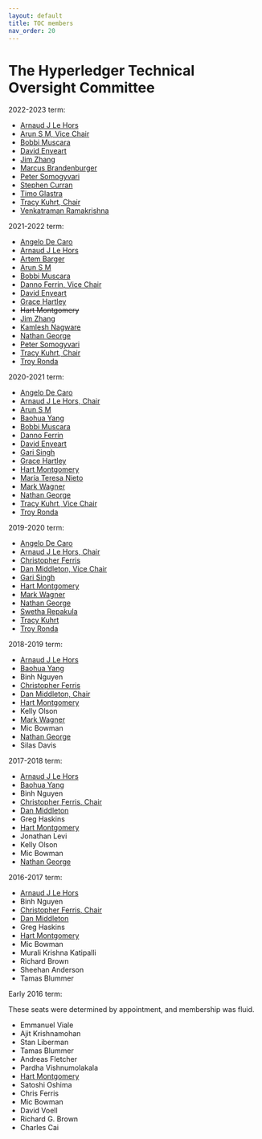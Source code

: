 ```yaml
---
layout: default
title: TOC members
nav_order: 20
---
```

[//]: # (SPDX-License-Identifier: CC-BY-4.0)

# The Hyperledger Technical Oversight Committee

2022-2023 term:

* [Arnaud J Le Hors][lehors]
* [Arun S M, Vice Chair][arsulegai]
* [Bobbi Muscara][bobbi28]
* [David Enyeart][denyeart]
* [Jim Zhang][jimthematrix]
* [Marcus Brandenburger][mbrandenburger]
* [Peter Somogyvari][petermetz]
* [Stephen Curran][swcurran]
* [Timo Glastra][TimoGlastra]
* [Tracy Kuhrt, Chair][tkuhrt]
* [Venkatraman Ramakrishna][VRamakrishna]

2021-2022 term:

* [Angelo De Caro][adecaro]
* [Arnaud J Le Hors][lehors]
* [Artem Barger][C0rWin]
* [Arun S M][arsulegai]
* [Bobbi Muscara][bobbi28]
* [Danno Ferrin, Vice Chair][shemnon]
* [David Enyeart][denyeart]
* [Grace Hartley][gmhartley53]
* ~~Hart Montgomery~~
* [Jim Zhang][jimthematrix]
* [Kamlesh Nagware][knagware9]
* [Nathan George][nage]
* [Peter Somogyvari][petermetz]
* [Tracy Kuhrt, Chair][tkuhrt]
* [Troy Ronda][troyronda]

2020-2021 term:

* [Angelo De Caro][adecaro]
* [Arnaud J Le Hors, Chair][lehors]
* [Arun S M][arsulegai]
* [Baohua Yang][yeasy]
* [Bobbi Muscara][bobbi28]
* [Danno Ferrin][shemnon]
* [David Enyeart][denyeart]
* [Gari Singh](https://github.com/mastersingh24)
* [Grace Hartley][gmhartley53]
* [Hart Montgomery][hartm]
* [María Teresa Nieto](https://github.com/mtnieto)
* [Mark Wagner](https://github.com/n1zyz)
* [Nathan George][nage]
* [Tracy Kuhrt, Vice Chair][tkuhrt]
* [Troy Ronda][troyronda]

2019-2020 term:

* [Angelo De Caro][adecaro]
* [Arnaud J Le Hors, Chair][lehors]
* [Christopher Ferris](https://github.com/christo4ferris)
* [Dan Middleton, Vice Chair](https://github.com/dcmiddle)
* [Gari Singh](https://github.com/mastersingh24)
* [Hart Montgomery][hartm]
* [Mark Wagner](https://github.com/n1zyz)
* [Nathan George][nage]
* [Swetha Repakula](https://github.com/swetharepakula)
* [Tracy Kuhrt][tkuhrt]
* [Troy Ronda][troyronda]

2018-2019 term:

* [Arnaud J Le Hors][lehors]
* [Baohua Yang][yeasy]
* Binh Nguyen
* [Christopher Ferris](https://github.com/christo4ferris)
* [Dan Middleton, Chair](https://github.com/dcmiddle)
* [Hart Montgomery][hartm]
* Kelly Olson
* [Mark Wagner](https://github.com/n1zyz)
* Mic Bowman
* [Nathan George][nage]
* Silas Davis

2017-2018 term:

* [Arnaud J Le Hors][lehors]
* [Baohua Yang][yeasy]
* Binh Nguyen
* [Christopher Ferris, Chair](https://github.com/christo4ferris)
* [Dan Middleton](https://github.com/dcmiddle)
* Greg Haskins
* [Hart Montgomery][hartm]
* Jonathan Levi
* Kelly Olson
* Mic Bowman
* [Nathan George][nage]

2016-2017 term:

* [Arnaud J Le Hors][lehors]
* Binh Nguyen
* [Christopher Ferris, Chair](https://github.com/christo4ferris)
* [Dan Middleton](https://github.com/dcmiddle)
* Greg Haskins
* [Hart Montgomery][hartm]
* Mic Bowman
* Murali Krishna Katipalli
* Richard Brown
* Sheehan Anderson
* Tamas Blummer

Early 2016 term:

These seats were determined by appointment, and membership was fluid.

* Emmanuel Viale
* Ajit Krishnamohan
* Stan Liberman
* Tamas Blummer
* Andreas Fletcher
* Pardha Vishnumolakala
* [Hart Montgomery][hartm]
* Satoshi Oshima
* Chris Ferris
* Mic Bowman
* David Voell
* Richard G. Brown
* Charles Cai

[C0rWin]: https://github.com/C0rWin
[TimoGlastra]: https://github.com/TimoGlastra
[VRamakrishna]: https://github.com/VRamakrishna
[adecaro]: https://github.com/adecaro
[arsulegai]: https://github.com/arsulegai
[bobbi28]: https://github.com/bobbi28
[denyeart]: https://github.com/denyeart
[gmhartley53]: https://github.com/gmhartley53
[hartm]: https://github.com/hartm
[jimthematrix]: https://github.com/jimthematrix
[knagware9]: https://github.com/knagware9
[lehors]: https://github.com/lehors
[mbrandenburger]: https://github.com/mbrandenburger
[nage]: https://github.com/nage
[petermetz]: https://github.com/petermetz
[shemnon]: https://github.com/shemnon
[swcurran]: https://github.com/swcurran
[tkuhrt]: https://github.com/tkuhrt
[troyronda]: https://github.com/troyronda
[yeasy]: https://github.com/yeasy

